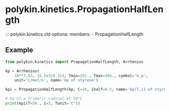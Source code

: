 # polykin.kinetics.PropagationHalfLength

::: polykin.kinetics.cld
    options:
        members:
            - PropagationHalfLength

## Example

```python exec="on" source="material-block"
from polykin.kinetics import PropagationHalfLength, Arrhenius

kp = Arrhenius(
    10**7.63, 32.5e3/8.314, Tmin=261., Tmax=366., symbol='k_p',
    unit='L/mol/s', name='kp of styrene')

kpi = PropagationHalfLength(kp, C=10, ihalf=0.5, name='kp(T,i) of styrene')

# kp of a trimeric radical at 50°C
print(kpi(T=50., i=3, Tunit='C'))
```
